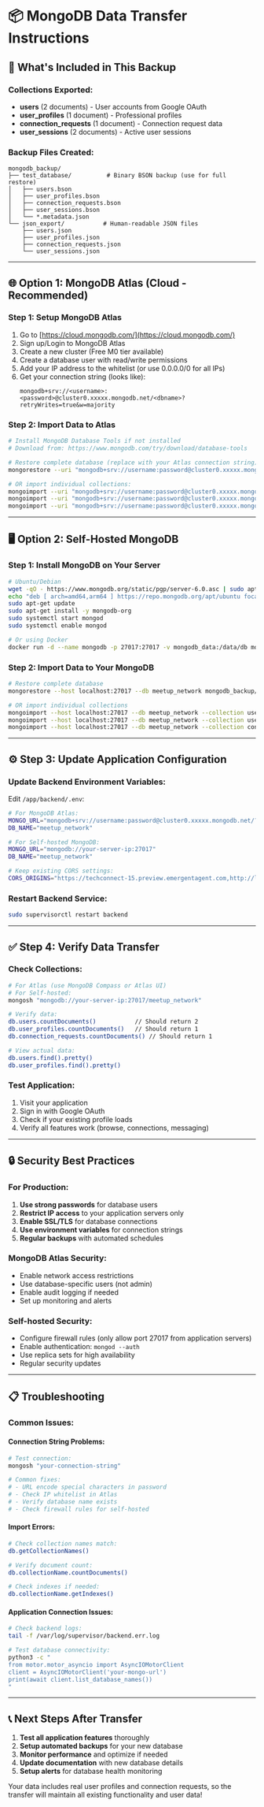 # 📦 MongoDB Data Transfer Instructions

## 🎯 **What's Included in This Backup**

### **Collections Exported:**
- **users** (2 documents) - User accounts from Google OAuth
- **user_profiles** (1 document) - Professional profiles  
- **connection_requests** (1 document) - Connection request data
- **user_sessions** (2 documents) - Active user sessions

### **Backup Files Created:**
```
mongodb_backup/
├── test_database/          # Binary BSON backup (use for full restore)
│   ├── users.bson
│   ├── user_profiles.bson
│   ├── connection_requests.bson
│   ├── user_sessions.bson
│   └── *.metadata.json
└── json_export/           # Human-readable JSON files
    ├── users.json
    ├── user_profiles.json
    ├── connection_requests.json
    └── user_sessions.json
```

---

## 🌐 **Option 1: MongoDB Atlas (Cloud - Recommended)**

### **Step 1: Setup MongoDB Atlas**
1. Go to [https://cloud.mongodb.com/](https://cloud.mongodb.com/)
2. Sign up/Login to MongoDB Atlas
3. Create a new cluster (Free M0 tier available)
4. Create a database user with read/write permissions
5. Add your IP address to the whitelist (or use 0.0.0.0/0 for all IPs)
6. Get your connection string (looks like):
   ```
   mongodb+srv://<username>:<password>@cluster0.xxxxx.mongodb.net/<dbname>?retryWrites=true&w=majority
   ```

### **Step 2: Import Data to Atlas**
```bash
# Install MongoDB Database Tools if not installed
# Download from: https://www.mongodb.com/try/download/database-tools

# Restore complete database (replace with your Atlas connection string)
mongorestore --uri "mongodb+srv://username:password@cluster0.xxxxx.mongodb.net/meetup_network" mongodb_backup/test_database/

# OR import individual collections:
mongoimport --uri "mongodb+srv://username:password@cluster0.xxxxx.mongodb.net/meetup_network" --collection users --file mongodb_backup/json_export/users.json --jsonArray
mongoimport --uri "mongodb+srv://username:password@cluster0.xxxxx.mongodb.net/meetup_network" --collection user_profiles --file mongodb_backup/json_export/user_profiles.json --jsonArray
mongoimport --uri "mongodb+srv://username:password@cluster0.xxxxx.mongodb.net/meetup_network" --collection connection_requests --file mongodb_backup/json_export/connection_requests.json --jsonArray
```

---

## 🖥️ **Option 2: Self-Hosted MongoDB**

### **Step 1: Install MongoDB on Your Server**
```bash
# Ubuntu/Debian
wget -qO - https://www.mongodb.org/static/pgp/server-6.0.asc | sudo apt-key add -
echo "deb [ arch=amd64,arm64 ] https://repo.mongodb.org/apt/ubuntu focal/mongodb-org/6.0 multiverse" | sudo tee /etc/apt/sources.list.d/mongodb-org-6.0.list
sudo apt-get update
sudo apt-get install -y mongodb-org
sudo systemctl start mongod
sudo systemctl enable mongod

# Or using Docker
docker run -d --name mongodb -p 27017:27017 -v mongodb_data:/data/db mongo:latest
```

### **Step 2: Import Data to Your MongoDB**
```bash
# Restore complete database
mongorestore --host localhost:27017 --db meetup_network mongodb_backup/test_database/

# OR import individual collections
mongoimport --host localhost:27017 --db meetup_network --collection users --file mongodb_backup/json_export/users.json --jsonArray
mongoimport --host localhost:27017 --db meetup_network --collection user_profiles --file mongodb_backup/json_export/user_profiles.json --jsonArray
mongoimport --host localhost:27017 --db meetup_network --collection connection_requests --file mongodb_backup/json_export/connection_requests.json --jsonArray
```

---

## ⚙️ **Step 3: Update Application Configuration**

### **Update Backend Environment Variables:**
Edit `/app/backend/.env`:

```bash
# For MongoDB Atlas:
MONGO_URL="mongodb+srv://username:password@cluster0.xxxxx.mongodb.net/?retryWrites=true&w=majority"
DB_NAME="meetup_network"

# For Self-hosted MongoDB:
MONGO_URL="mongodb://your-server-ip:27017"
DB_NAME="meetup_network"

# Keep existing CORS settings:
CORS_ORIGINS="https://techconnect-15.preview.emergentagent.com,http://localhost:3000"
```

### **Restart Backend Service:**
```bash
sudo supervisorctl restart backend
```

---

## ✅ **Step 4: Verify Data Transfer**

### **Check Collections:**
```bash
# For Atlas (use MongoDB Compass or Atlas UI)
# For Self-hosted:
mongosh "mongodb://your-server-ip:27017/meetup_network"

# Verify data:
db.users.countDocuments()           // Should return 2
db.user_profiles.countDocuments()   // Should return 1  
db.connection_requests.countDocuments() // Should return 1

# View actual data:
db.users.find().pretty()
db.user_profiles.find().pretty()
```

### **Test Application:**
1. Visit your application
2. Sign in with Google OAuth
3. Check if your existing profile loads
4. Verify all features work (browse, connections, messaging)

---

## 🔒 **Security Best Practices**

### **For Production:**
1. **Use strong passwords** for database users
2. **Restrict IP access** to your application servers only
3. **Enable SSL/TLS** for database connections
4. **Use environment variables** for connection strings
5. **Regular backups** with automated schedules

### **MongoDB Atlas Security:**
- Enable network access restrictions
- Use database-specific users (not admin)
- Enable audit logging if needed
- Set up monitoring and alerts

### **Self-hosted Security:**
- Configure firewall rules (only allow port 27017 from application servers)
- Enable authentication: `mongod --auth`
- Use replica sets for high availability
- Regular security updates

---

## 📋 **Troubleshooting**

### **Common Issues:**

#### **Connection String Problems:**
```bash
# Test connection:
mongosh "your-connection-string"

# Common fixes:
# - URL encode special characters in password
# - Check IP whitelist in Atlas
# - Verify database name exists
# - Check firewall rules for self-hosted
```

#### **Import Errors:**
```bash
# Check collection names match:
db.getCollectionNames()

# Verify document count:
db.collectionName.countDocuments()

# Check indexes if needed:
db.collectionName.getIndexes()
```

#### **Application Connection Issues:**
```bash
# Check backend logs:
tail -f /var/log/supervisor/backend.err.log

# Test database connectivity:
python3 -c "
from motor.motor_asyncio import AsyncIOMotorClient
client = AsyncIOMotorClient('your-mongo-url')
print(await client.list_database_names())
"
```

---

## 📞 **Next Steps After Transfer**

1. **Test all application features** thoroughly
2. **Setup automated backups** for your new database  
3. **Monitor performance** and optimize if needed
4. **Update documentation** with new database details
5. **Setup alerts** for database health monitoring

Your data includes real user profiles and connection requests, so the transfer will maintain all existing functionality and user data!